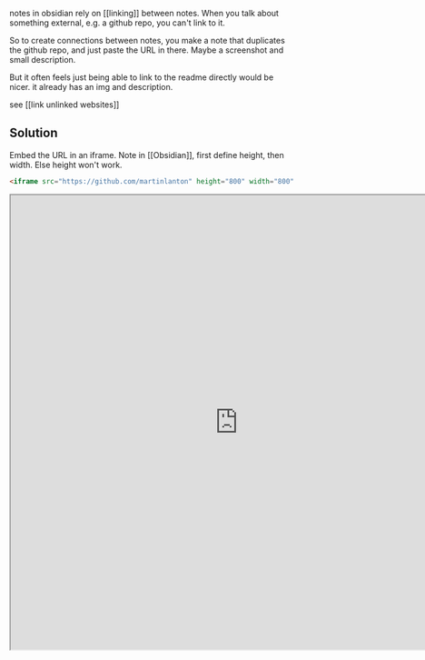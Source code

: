 notes in obsidian rely on [[linking]] between notes.
When you talk about something external, e.g. a github repo, you can't link to it.

So to create connections between notes, you make a note that duplicates the github repo, and just paste the URL in there. Maybe a screenshot and small description.

But it often feels just being able to link to the readme directly would be nicer. it already has an img and description.

see [[link unlinked websites]]

## Solution
Embed the URL in an iframe.
Note in [[Obsidian]], first define height, then width. Else height won't work.  
```HTML
<iframe src="https://github.com/martinlanton" height="800" width="800" ></iframe>
```
<iframe src="https://github.com/martinlanton" height="800" width="800" ></iframe>
